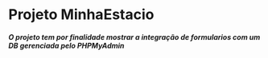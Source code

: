 <h1>Projeto MinhaEstacio</h1>

<h5>O projeto tem por finalidade mostrar a integração de formularios com um DB gerenciada pelo <em>PHPMyAdmin</em>




</h5>


